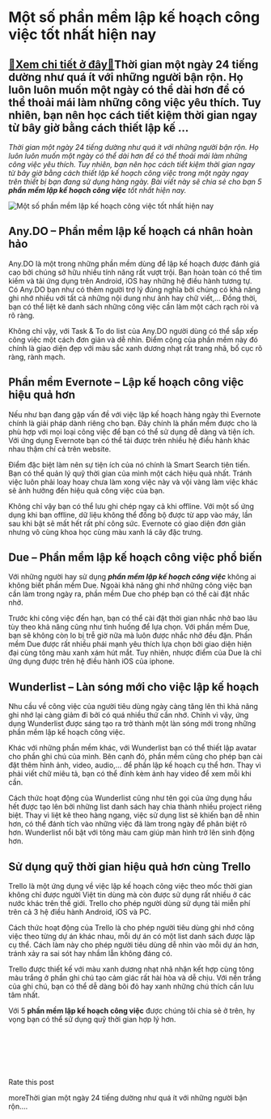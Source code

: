 Một số phần mềm lập kế hoạch công việc tốt nhất hiện nay
========================================================

[:gift:Xem chi tiết ở đây:gift:](https://hddtvn.com/mot-so-phan-mem-lap-ke-hoach-cong-viec-tot-nhat-hien-nay/)Thời gian một ngày 24 tiếng dường như quá ít với những người bận rộn. Họ luôn luôn muốn một ngày có thể dài hơn để có thể thoải mái làm những công việc yêu thích. Tuy nhiên, bạn nên học cách tiết kiệm thời gian ngay từ bây giờ bằng cách thiết lập kế …
-----------------------------------------------------------------------------------------------------------------------------------------------------------------------------------------------------------------------------------------------------------

*Thời gian một ngày 24 tiếng dường như quá ít với những người bận rộn. Họ luôn luôn muốn một ngày có thể dài hơn để có thể thoải mái làm những công việc yêu thích. Tuy nhiên, bạn nên học cách tiết kiệm thời gian ngay từ bây giờ bằng cách thiết lập kế hoạch công việc trong một ngày ngay trên thiết bị bạn đang sử dụng hàng ngày. Bài viết này sẽ chia sẻ cho bạn 5* ***phần mềm lập kế hoạch công việc*** *tốt nhất hiện nay.*


![Một số phần mềm lập kế hoạch công việc tốt nhất hiện nay](https://hddtvn.com/wp-content/uploads/2021/01/businessman-holding-pencil-big-complete-checklist-with-tick-marks-business-organization-achievements-goals-vector-concept_53562-6499.jpg)


Any.DO – Phần mềm lập kế hoạch cá nhân hoàn hảo
-----------------------------------------------


Any.DO là một trong những phần mềm dùng để lập kế hoạch được đánh giá cao bởi chúng sở hữu nhiều tính năng rất vượt trội. Bạn hoàn toàn có thể tìm kiếm và tải ứng dụng trên Android, iOS hay những hệ điều hành tương tự. Có Any.DO bạn như có thêm người trợ lý đúng nghĩa bởi chúng có khả năng ghi nhớ nhiều với tất cả những nội dung như ảnh hay chữ viết,… Đồng thời, bạn có thể liệt kê danh sách những công việc cần làm một cách rạch ròi và rõ ràng.


Không chỉ vậy, với Task & To do list của Any.DO người dùng có thể sắp xếp công việc một cách đơn giản và dễ nhìn. Điểm cộng của phần mềm này đó chính là giao diện đẹp với màu sắc xanh dương nhạt rất trang nhã, bố cục rõ ràng, rành mạch.


Phần mềm Evernote – Lập kế hoạch công việc hiệu quả hơn
-------------------------------------------------------


Nếu như bạn đang gặp vấn đề với việc lập kế hoạch hàng ngày thì Evernote chính là giải pháp dành riêng cho bạn. Đây chính là phần mềm được cho là phù hợp với mọi loại công việc để bạn có thể sử dụng dễ dàng và tiện ích. Với ứng dụng Evernote bạn có thể tải được trên nhiều hệ điều hành khác nhau thậm chí cả trên website.


Điểm đặc biệt làm nên sự tiện ích của nó chính là Smart Search tiên tiến. Bạn có thể quản lý quỹ thời gian của mình một cách hiệu quả nhất. Tránh việc luôn phải loay hoay chưa làm xong việc này và vội vàng làm việc khác sẽ ảnh hưởng đến hiệu quả công việc của bạn.


Không chỉ vậy bạn có thể lưu ghi chép ngay cả khi offline. Với một số ứng dụng khi bạn offline, dữ liệu không thể đồng bộ được từ app vào máy, lần sau khi bật sẽ mất hết rất phí công sức. Evernote có giao diện đơn giản nhưng vô cùng khoa học cùng màu xanh lá cây đặc trưng.


Due – Phần mềm lập kế hoạch công việc phổ biến
----------------------------------------------


Với những người hay sử dụng ***phần mềm lập kế hoạch công việc*** không ai không biết phần mềm Due. Ngoài khả năng ghi nhớ những công việc bạn cần làm trong ngày ra, phần mềm Due cho phép bạn có thể cài đặt nhắc nhở.


Trước khi công việc đến hạn, bạn có thể cài đặt thời gian nhắc nhở bao lâu tùy theo khả năng cũng như tình huống để lựa chọn. Với phần mềm Due, bạn sẽ không còn lo bị trễ giờ nữa mà luôn được nhắc nhở đều đặn. Phần mềm Due được rất nhiều phái mạnh yêu thích lựa chọn bởi giao diện hiện đại cùng tông màu xanh xám hút mắt. Tuy nhiên, nhược điểm của Due là chỉ ứng dụng được trên hệ điều hành iOS của iphone.


Wunderlist – Làn sóng mới cho việc lập kế hoạch
-----------------------------------------------


Nhu cầu về công việc của người tiêu dùng ngày càng tăng lên thì khả năng ghi nhớ lại càng giảm đi bởi có quá nhiều thứ cần nhớ. Chính vì vậy, ứng dụng Wunderlist được sáng tạo ra trở thành một làn sóng mới trong những phần mềm lập kế hoạch công việc.


Khác với những phần mềm khác, với Wunderlist bạn có thể thiết lập avatar cho phần ghi chú của mình. Bên cạnh đó, phần mềm cũng cho phép bạn cài đặt thêm hình ảnh, video, audio,… để phần lập kế hoạch cụ thể hơn. Thay vì phải viết chữ miêu tả, bạn có thể đính kèm ảnh hay video để xem mỗi khi cần.


Cách thức hoạt động của Wunderlist cũng như tên gọi của ứng dụng hầu hết được tạo lên bởi những list danh sách hay chia thành nhiều project riêng biệt. Thay vì liệt kê theo hàng ngang, việc sử dụng list sẽ khiến bạn dễ nhìn hơn, có thể đánh tích vào những việc đã làm trong ngày để phân biệt rõ hơn. Wunderlist nổi bật với tông màu cam giúp màn hình trở lên sinh động hơn.


Sử dụng quỹ thời gian hiệu quả hơn cùng Trello
----------------------------------------------


Trello là một ứng dụng về việc lập kế hoạch công việc theo mốc thời gian không chỉ được người Việt tin dùng mà còn được sử dụng rất nhiều ở các nước khác trên thế giới. Trello cho phép người dùng sử dụng tải miễn phí trên cả 3 hệ điều hành Android, iOS và PC.


Cách thức hoạt động của Trello là cho phép người tiêu dùng ghi nhớ công việc theo từng dự án khác nhau, mỗi dự án có một list danh sách được lập cụ thể. Cách làm này cho phép người tiêu dùng dễ nhìn vào mỗi dự án hơn, tránh xảy ra sai sót hay nhầm lẫn không đáng có.


Trello được thiết kế với màu xanh dương nhạt nhã nhặn kết hợp cùng tông màu trắng ở phần ghi chú tạo cảm giác rất hài hòa và dễ chịu. Với nền trắng của ghi chú, bạn có thể dễ dàng bôi đỏ hay xanh những chú thích cần lưu tâm nhất.


Với 5 **phần mềm lập kế hoạch công việc** được chúng tôi chia sẻ ở trên, hy vọng bạn có thể sử dụng quỹ thời gian hợp lý hơn.


 


 


 








































Rate this post


moreThời gian một ngày 24 tiếng dường như quá ít với những người bận rộn….

